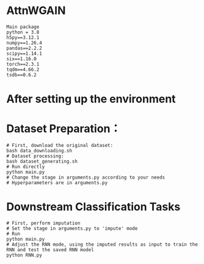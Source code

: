 # AttnWGAIN
````commandline
Main package
python = 3.8
h5py==3.12.1
numpy==1.26.4
pandas==2.2.2
scipy==1.14.1
six==1.16.0
torch==2.3.1
tqdm==4.66.2
tsdb==0.6.2
````

# After setting up the environment

# Dataset Preparation：
````commandline
# First, download the original dataset:
bash data_downloading.sh
# Dataset processing:
bash dataset_generating.sh
# Run directly
python main.py
# Change the stage in arguments.py according to your needs
# Hyperparameters are in arguments.py
````

# Downstream Classification Tasks
````commandline
# First, perform imputation
# Set the stage in arguments.py to 'impute' mode
# Run
python main.py
# Adjust the RNN mode, using the imputed results as input to train the RNN and test the saved RNN model
python RNN.py
````
